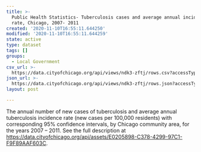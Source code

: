 ```yaml
---
title: >-
  Public Health Statistics- Tuberculosis cases and average annual incidence
  rate, Chicago, 2007- 2011
created: '2020-11-10T16:55:11.644250'
modified: '2020-11-10T16:55:11.644259'
state: active
type: dataset
tags: []
groups:
  - Local Government
csv_url: >-
  https://data.cityofchicago.org/api/views/ndk3-zftj/rows.csv?accessType=DOWNLOAD
json_url: >-
  https://data.cityofchicago.org/api/views/ndk3-zftj/rows.json?accessType=DOWNLOAD
layout: post

---
```

The annual number of new cases of tuberculosis and average annual tuberculosis incidence rate (new cases per 100,000 residents) with corresponding 95% confidence intervals, by Chicago community area, for the years 2007 – 2011.  See the full description at https://data.cityofchicago.org/api/assets/E0205898-C378-4299-97C1-F9F89AAF603C.
